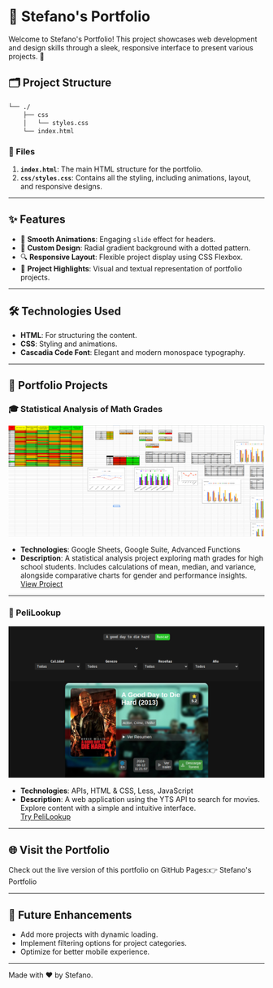 # 🎨 Stefano's Portfolio

Welcome to Stefano's Portfolio! This project showcases web development and design skills through a sleek, responsive interface to present various projects. 🚀

## 🗂️ Project Structure

```
└── ./
    ├── css
    │   └── styles.css
    └── index.html
```

### 📄 Files

1. **`index.html`**: The main HTML structure for the portfolio.
2. **`css/styles.css`**: Contains all the styling, including animations, layout, and responsive designs.

---

## ✨ Features

- 🎥 **Smooth Animations**: Engaging `slide` effect for headers.
- 🎨 **Custom Design**: Radial gradient background with a dotted pattern.
- 🔍 **Responsive Layout**: Flexible project display using CSS Flexbox.
- 🌟 **Project Highlights**: Visual and textual representation of portfolio projects.

---

## 🛠️ Technologies Used

- **HTML**: For structuring the content.
- **CSS**: Styling and animations.
- **Cascadia Code Font**: Elegant and modern monospace typography.

---

## 📂 Portfolio Projects

### 🎓 Statistical Analysis of Math Grades
![Preview](./assets/highschool-preview.png)

- **Technologies**: Google Sheets, Google Suite, Advanced Functions
- **Description**: A statistical analysis project exploring math grades for high school students. Includes calculations of mean, median, and variance, alongside comparative charts for gender and performance insights.  
  [View Project](https://docs.google.com/spreadsheets/d/1z_3MVJUUVYLG1iAfGgpz0dYiFxN9It0vC33Pe1Q7Cg4/edit?usp=sharing)

---

### 🎥 PeliLookup
![Preview](./assets/preview-pelilookup.png)

- **Technologies**: APIs, HTML & CSS, Less, JavaScript
- **Description**: A web application using the YTS API to search for movies. Explore content with a simple and intuitive interface.  
  [Try PeliLookup](https://stefanolomo.github.io/PeliLookup/)

---

## 🌐 Visit the Portfolio

Check out the live version of this portfolio on GitHub Pages:👉 Stefano's Portfolio

---

## 🎯 Future Enhancements

- Add more projects with dynamic loading.
- Implement filtering options for project categories.
- Optimize for better mobile experience.

---

Made with ❤️ by Stefano.
